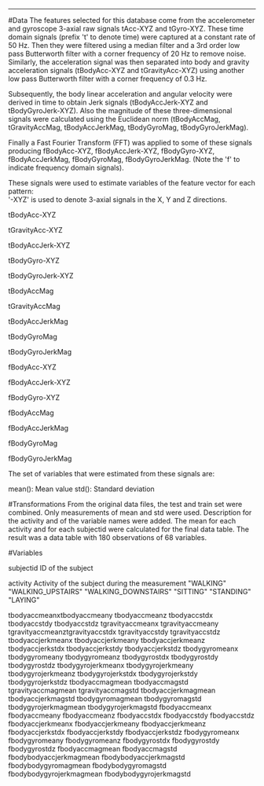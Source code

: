 ---
#Data
The features selected for this database come from the accelerometer and gyroscope 3-axial raw signals tAcc-XYZ and tGyro-XYZ. These time domain signals (prefix 't' to denote time) were captured at a constant rate of 50 Hz. Then they were filtered using a median filter and a 3rd order low pass Butterworth filter with a corner frequency of 20 Hz to remove noise. Similarly, the acceleration signal was then separated into body and gravity acceleration signals (tBodyAcc-XYZ and tGravityAcc-XYZ) using another low pass Butterworth filter with a corner frequency of 0.3 Hz. 

Subsequently, the body linear acceleration and angular velocity were derived in time to obtain Jerk signals (tBodyAccJerk-XYZ and tBodyGyroJerk-XYZ). Also the magnitude of these three-dimensional signals were calculated using the Euclidean norm (tBodyAccMag, tGravityAccMag, tBodyAccJerkMag, tBodyGyroMag, tBodyGyroJerkMag). 

Finally a Fast Fourier Transform (FFT) was applied to some of these signals producing fBodyAcc-XYZ, fBodyAccJerk-XYZ, fBodyGyro-XYZ, fBodyAccJerkMag, fBodyGyroMag, fBodyGyroJerkMag. (Note the 'f' to indicate frequency domain signals). 

These signals were used to estimate variables of the feature vector for each pattern:  
'-XYZ' is used to denote 3-axial signals in the X, Y and Z directions.

tBodyAcc-XYZ

tGravityAcc-XYZ

tBodyAccJerk-XYZ

tBodyGyro-XYZ

tBodyGyroJerk-XYZ

tBodyAccMag

tGravityAccMag

tBodyAccJerkMag

tBodyGyroMag

tBodyGyroJerkMag

fBodyAcc-XYZ

fBodyAccJerk-XYZ

fBodyGyro-XYZ

fBodyAccMag

fBodyAccJerkMag

fBodyGyroMag

fBodyGyroJerkMag


The set of variables that were estimated from these signals are: 

mean(): Mean value
std(): Standard deviation


#Transformations
From the original data files, the test and train set were combined. Only measurements of mean and std
were used. Description for the activity and of the variable names were added. The mean for each activity
and for each subjectid were calculated for the final data table. The result was a data table with 180
observations of 68 variables.

#Variables

subjectid
    ID of the subject

activity
    Activity of the subject during the measurement
       "WALKING"
       "WALKING_UPSTAIRS"
       "WALKING_DOWNSTAIRS"
       "SITTING"
       "STANDING"
       "LAYING"

tbodyaccmeanxtbodyaccmeany
tbodyaccmeanz
tbodyaccstdx
tbodyaccstdy
tbodyaccstdz
tgravityaccmeanx
tgravityaccmeany
tgravityaccmeanztgravityaccstdx
tgravityaccstdy
tgravityaccstdz
tbodyaccjerkmeanx
tbodyaccjerkmeany
tbodyaccjerkmeanz
tbodyaccjerkstdx
tbodyaccjerkstdy
tbodyaccjerkstdz
tbodygyromeanx
tbodygyromeany
tbodygyromeanz
tbodygyrostdx
tbodygyrostdy
tbodygyrostdz
tbodygyrojerkmeanx
tbodygyrojerkmeany
tbodygyrojerkmeanz
tbodygyrojerkstdx
tbodygyrojerkstdy
tbodygyrojerkstdz
tbodyaccmagmean
tbodyaccmagstd
tgravityaccmagmean
tgravityaccmagstd
tbodyaccjerkmagmean
tbodyaccjerkmagstd
tbodygyromagmean
tbodygyromagstd
tbodygyrojerkmagmean
tbodygyrojerkmagstd
fbodyaccmeanx
fbodyaccmeany
fbodyaccmeanz
fbodyaccstdx
fbodyaccstdy
fbodyaccstdz
fbodyaccjerkmeanx
fbodyaccjerkmeany
fbodyaccjerkmeanz
fbodyaccjerkstdx
fbodyaccjerkstdy
fbodyaccjerkstdz
fbodygyromeanx
fbodygyromeany
fbodygyromeanz
fbodygyrostdx
fbodygyrostdy
fbodygyrostdz
fbodyaccmagmean
fbodyaccmagstd
fbodybodyaccjerkmagmean
fbodybodyaccjerkmagstd
fbodybodygyromagmean
fbodybodygyromagstd
fbodybodygyrojerkmagmean
fbodybodygyrojerkmagstd



